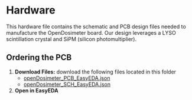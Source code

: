 # Hardware

This hardware file contains the schematic and PCB design files needed to manufacture the OpenDosimeter board. Our design leverages a LYSO scintillation crystal and SiPM (silicon photomultiplier). 

## Ordering the PCB
1. **Download Files:** download the following files located in this folder
    - [openDosimeter_PCB_EasyEDA.json](../openDosimeter_PCB_EasyEDA.json)
    - [openDosimeter_SCH_EasyEDA.json](../openDosimeter_PCB_EasyEDA.json)
2. **Open in EasyEDA**

